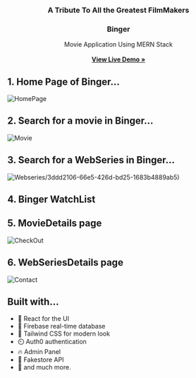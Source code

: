 <br/>
<p align="center">
  <a href="">
    <img src="">
  </a>
  <h3 align="center">A Tribute To All the Greatest FilmMakers </h3>
  <h3 align="center">Binger</h3>

  <p align="center">
    Movie Application Using MERN Stack
    <br/>
    <br/>
    <a href="https://binger-ec26.onrender.com/"><strong>View Live Demo »</strong></a>
    <br/>
 
</p>

## 1. Home Page of Binger...
![HomePage](https://github.com/Sata-hash/CinemaWala/assets/142712421/40e25324-2490-4c5f-bfa0-e8bdc20270f4)


## 2. Search for a movie in Binger...
![Movie](https://github.com/Sata-hash/CinemaWala/assets/142712421/f12d08fd-4eb2-4e16-a9c5-7c3d3f7894e1)



## 3. Search for a WebSeries in Binger...
![Webseries](https://github.com/Sata-hash/CinemaWala/assets/142712421/5fd3b219-647f-4ea3-bf94-66c99317e43f)/3ddd2106-66e5-426d-bd25-1683b4889ab5)

## 4. Binger WatchList


## 5. MovieDetails page
![CheckOut](https://github.com/Sata-hash/shopeasy/assets/142712421/b8188367-8cdb-413f-a0a9-424471f41c61)

## 6. WebSeriesDetails page
![Contact](https://github.com/Sata-hash/shopeasy/assets/142712421/79e804e7-e3ad-4168-8451-4e3c7cb026d9)



## Built with...

- 🚀️ React for the UI
- 🏅️ Firebase real-time database
- 💎️ Tailwind CSS for modern look
- ⏲️ Auth0 authentication
- 🔥 Admin Panel
- 📸 Fakestore API
- 🎉️ and much more.

